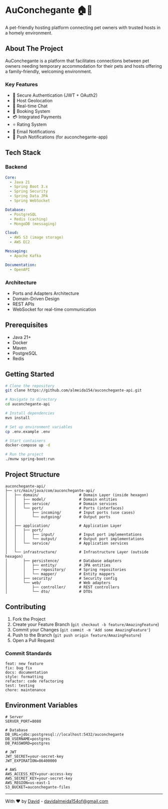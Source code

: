 # AuConchegante 🏠🐾

A pet-friendly hosting platform connecting pet owners with trusted hosts in a homely environment.

## About The Project

AuConchegante is a platform that facilitates connections between pet owners needing temporary accommodation for their pets and hosts offering a family-friendly, welcoming environment.

### Key Features

- 🔐 Secure Authentication (JWT + OAuth2)
- 📍 Host Geolocation
- 💬 Real-time Chat
- 📅 Booking System
- 💳 Integrated Payments
- ⭐ Rating System
- 📧 Email Notifications
- 📲 Push Notifications (for auconchegante-app)

## Tech Stack

### Backend

```yaml
Core:
  - Java 21
  - Spring Boot 3.x
  - Spring Security
  - Spring Data JPA
  - Spring WebSocket

Database:
  - PostgreSQL
  - Redis (caching)
  - MongoDB (messaging)

Cloud:
  - AWS S3 (image storage)
  - AWS EC2

Messaging:
  - Apache Kafka

Documentation:
  - OpenAPI
```

### Architecture

- Ports and Adapters Architecture
- Domain-Driven Design
- REST APIs
- WebSocket for real-time communication

## Prerequisites

- Java 21+
- Docker
- Maven
- PostgreSQL
- Redis

## Getting Started

```bash
# Clone the repository
git clone https://github.com/almeida154/auconchegante-api.git

# Navigate to directory
cd auconchegante-api

# Install dependencies
mvn install

# Set up environment variables
cp .env.example .env

# Start containers
docker-compose up -d

# Run the project
./mvnw spring-boot:run
```

## Project Structure

```
auconchegante-api/
├── src/main/java/com/auconchegante-api/
│   ├── domain/                  # Domain Layer (inside hexagon)
│   │   ├── model/               # Domain entities
│   │   ├── service/             # Domain services
│   │   └── port/                # Ports (interfaces)
│   │       ├── incoming/        # Input ports (use cases)
│   │       └── outgoing/        # Output ports
│   │
│   ├── application/             # Application Layer
│   │   ├── port/
│   │   │   ├── input/           # Input port implementations
│   │   │   └── output/          # Output port implementations
│   │   └── service/             # Application services
│   │
│   └── infrastructure/          # Infrastructure Layer (outside hexagon)
│       ├── persistence/         # Database adapters
│       │   ├── entity/          # JPA entities
│       │   ├── repository/      # Spring repositories
│       │   └── mapper/          # Entity mappers
│       ├── security/            # Security config
│       └── web/                 # Web adapters
│           ├── controller/      # REST controllers
│           └── dto/             # DTOs
```

## Contributing

1. Fork the Project
2. Create your Feature Branch (`git checkout -b feature/AmazingFeature`)
3. Commit your Changes (`git commit -m 'Add some AmazingFeature'`)
4. Push to the Branch (`git push origin feature/AmazingFeature`)
5. Open a Pull Request

### Commit Standards

```
feat: new feature
fix: bug fix
docs: documentation
style: formatting
refactor: code refactoring
test: testing
chore: maintenance
```

## Environment Variables

```env.example
# Server
SERVER_PORT=8080

# Database
DB_URL=jdbc:postgresql://localhost:5432/auconchegante
DB_USERNAME=postgres
DB_PASSWORD=postgres

# JWT
JWT_SECRET=your-secret-key
JWT_EXPIRATION=86400000

# AWS
AWS_ACCESS_KEY=your-access-key
AWS_SECRET_KEY=your-secret-key
AWS_REGION=us-east-1
S3_BUCKET=auconchegante-files
```

---

With ❤️ by [David](https://github.com/almeida154) - davidalmeida154of@gmail.com
